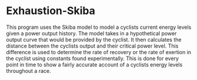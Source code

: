 # Exhaustion-Skiba
This program uses the Skiba model to model a cyclists current energy levels given a power output history.
The model takes in a hypothetical power output curve that would be provided by the cyclist. It then calculates the distance between the cyclists output and their critical power level.
This difference is used to determine the rate of recovery or the rate of exertion in the cyclist using constants found experimentally.
This is done for every point in time to show a fairly accurate account of a cyclists energy levels throughout a race.
